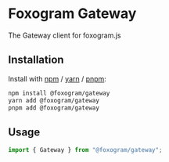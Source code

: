 # Foxogram Gateway

The Gateway client for foxogram.js

## Installation

Install with [npm](https://www.npmjs.com/) / [yarn](https://yarnpkg.com) / [pnpm](https://pnpm.js.org/):

```sh
npm install @foxogram/gateway
yarn add @foxogram/gateway
pnpm add @foxogram/gateway
```

## Usage

```ts
import { Gateway } from "@foxogram/gateway";
```
